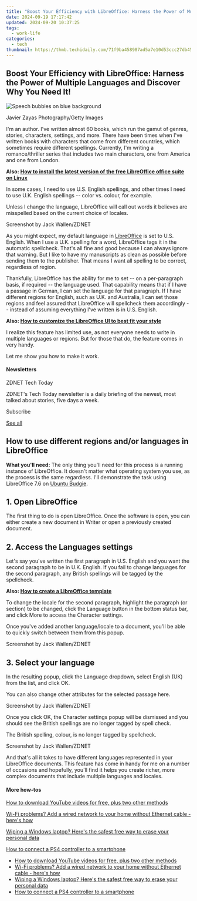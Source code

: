 ```yaml
---
title: "Boost Your Efficiency with LibreOffice: Harness the Power of Multiple Languages and Discover Why You Need It!"
date: 2024-09-19 17:17:42
updated: 2024-09-20 10:37:25
tags:
  - work-life
categories:
  - tech
thumbnail: https://thmb.techidaily.com/71f9ba458987ad5a7e10d53ccc27db4550bc2d9a8583a7d8f8671b37d556003d.jpg
---
```


## Boost Your Efficiency with LibreOffice: Harness the Power of Multiple Languages and Discover Why You Need It!

![Speech bubbles on blue background](https://www.zdnet.com/a/img/resize/c8dab1715dc1004954b393de68549baceb012fd4/2023/09/11/60c011e1-c6b9-45d8-a428-4a4f22da3b8b/gettyimages-1445815033.jpg?auto=webp&width=1280)

Javier Zayas Photography/Getty Images

I'm an author. I've written almost 60 books, which run the gamut of genres, stories, characters, settings, and more. There have been times when I've written books with characters that come from different countries, which sometimes require different spellings. Currently, I'm writing a romance/thriller series that includes two main characters, one from America and one from London. 

**Also: [How to install the latest version of the free LibreOffice office suite on Linux](https://www.zdnet.com/home-and-office/work-life/how-to-install-the-latest-version-of-the-free-libreoffice-office-suite-on-linux/)**

In some cases, I need to use U.S. English spellings, and other times I need to use U.K. English spellings -- color vs. colour, for example.

Unless I change the language, LibreOffice will call out words it believes are misspelled based on the current choice of locales.

Screenshot by Jack Wallen/ZDNET

As you might expect, my default language in [LibreOffice](https://www.zdnet.com/home-and-office/work-life/how-to-customize-the-libreoffice-ui-to-best-fit-your-style/) is set to U.S. English. When I use a U.K. spelling for a word, LibreOffice tags it in the automatic spellcheck. That's all fine and good because I can always ignore that warning. But I like to have my manuscripts as clean as possible before sending them to the publisher. That means I want all spelling to be correct, regardless of region.

Thankfully, LibreOffice has the ability for me to set -- on a per-paragraph basis, if required -- the language used. That capability means that if I have a passage in German, I can set the language for that paragraph. If I have different regions for English, such as U.K. and Australia, I can set those regions and feel assured that LibreOffice will spellcheck them accordingly -- instead of assuming everything I've written is in U.S. English.

**Also: [How to customize the LibreOffice UI to best fit your style](https://www.zdnet.com/home-and-office/work-life/how-to-customize-the-libreoffice-ui-to-best-fit-your-style/)**

I realize this feature has limited use, as not everyone needs to write in multiple languages or regions. But for those that do, the feature comes in very handy.

Let me show you how to make it work.

#### Newsletters

ZDNET Tech Today

ZDNET's Tech Today newsletter is a daily briefing of the newest, most talked about stories, five days a week.

 Subscribe

[See all](https://www.zdnet.com/newsletters/)

## How to use different regions and/or languages in LibreOffice

**What you'll need:** The only thing you'll need for this process is a running instance of LibreOffice. It doesn't matter what operating system you use, as the process is the same regardless. I'll demonstrate the task using LibreOffice 7.6 on [Ubuntu Budgie](https://www.zdnet.com/article/this-official-ubuntu-spin-might-be-just-be-the-perfect-intro-to-linux/).

## 1\. Open LibreOffice

The first thing to do is open LibreOffice. Once the software is open, you can either create a new document in Writer or open a previously created document.

## 2\. Access the Languages settings

Let's say you've written the first paragraph in U.S. English and you want the second paragraph to be in U.K. English. If you fail to change languages for the second paragraph, any British spellings will be tagged by the spellcheck. 

**Also: [How to create a LibreOffice template](https://www.zdnet.com/home-and-office/work-life/how-to-create-a-libreoffice-template/)**

To change the locale for the second paragraph, highlight the paragraph (or section) to be changed, click the Language button in the bottom status bar, and click More to access the Character settings.

Once you've added another language/locale to a document, you'll be able to quickly switch between them from this popup.

Screenshot by Jack Wallen/ZDNET

## 3\. Select your language

In the resulting popup, click the Language dropdown, select English (UK) from the list, and click OK.

You can also change other attributes for the selected passage here.

Screenshot by Jack Wallen/ZDNET

Once you click OK, the Character settings popup will be dismissed and you should see the British spellings are no longer tagged by spell check.

The British spelling, colour, is no longer tagged by spellcheck.

Screenshot by Jack Wallen/ZDNET

And that's all it takes to have different languages represented in your LibreOffice documents. This feature has come in handy for me on a number of occasions and hopefully, you'll find it helps you create richer, more complex documents that include multiple languages and locales.

#### More how-tos

[How to download YouTube videos for free, plus two other methods](https://www.zdnet.com/article/how-to-download-youtube-videos-for-free-plus-two-other-methods/ "How to download YouTube videos for free, plus two other methods")

[Wi-Fi problems? Add a wired network to your home without Ethernet cable - here's how](https://www.zdnet.com/article/ditch-the-wi-fi-how-to-add-a-wired-network-to-your-home-without-ethernet-cable/ "Wi-Fi problems? Add a wired network to your home without Ethernet cable - here's how")

[Wiping a Windows laptop? Here's the safest free way to erase your personal data](https://www.zdnet.com/article/wiping-a-windows-laptop-heres-the-safest-free-way-to-erase-your-personal-data/ "Wiping a Windows laptop? Here's the safest free way to erase your personal data")

[How to connect a PS4 controller to a smartphone](https://www.zdnet.com/article/how-to-connect-a-ps4-controller-to-a-smartphone/ "How to connect a PS4 controller to a smartphone")

* [How to download YouTube videos for free, plus two other methods](https://www.zdnet.com/article/how-to-download-youtube-videos-for-free-plus-two-other-methods/ "How to download YouTube videos for free, plus two other methods")
* [Wi-Fi problems? Add a wired network to your home without Ethernet cable - here's how](https://www.zdnet.com/article/ditch-the-wi-fi-how-to-add-a-wired-network-to-your-home-without-ethernet-cable/ "Wi-Fi problems? Add a wired network to your home without Ethernet cable - here's how")
* [Wiping a Windows laptop? Here's the safest free way to erase your personal data](https://www.zdnet.com/article/wiping-a-windows-laptop-heres-the-safest-free-way-to-erase-your-personal-data/ "Wiping a Windows laptop? Here's the safest free way to erase your personal data")
* [How to connect a PS4 controller to a smartphone](https://www.zdnet.com/article/how-to-connect-a-ps4-controller-to-a-smartphone/ "How to connect a PS4 controller to a smartphone")

<ins class="adsbygoogle"
     style="display:block"
     data-ad-format="autorelaxed"
     data-ad-client="ca-pub-7571918770474297"
     data-ad-slot="1223367746"></ins>



<ins class="adsbygoogle"
     style="display:block"
     data-ad-client="ca-pub-7571918770474297"
     data-ad-slot="8358498916"
     data-ad-format="auto"
     data-full-width-responsive="true"></ins>
